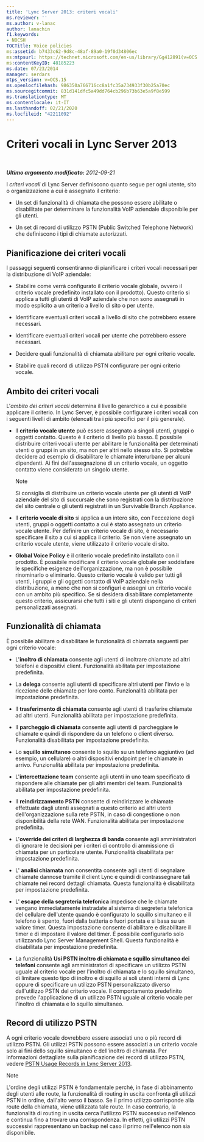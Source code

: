 ```yaml
---
title: 'Lync Server 2013: criteri vocali'
ms.reviewer: ''
ms.author: v-lanac
author: lanachin
f1.keywords:
- NOCSH
TOCTitle: Voice policies
ms:assetid: b7433c62-9d8c-48af-89a0-19f0d34806ec
ms:mtpsurl: https://technet.microsoft.com/en-us/library/Gg412891(v=OCS.15)
ms:contentKeyID: 48185223
ms.date: 07/23/2014
manager: serdars
mtps_version: v=OCS.15
ms.openlocfilehash: 986350a766716cc8a1fc35a734933f30b25a70ec
ms.sourcegitcommit: 831d141dfc5a49dd764cb296b73b63e5a9f8e599
ms.translationtype: MT
ms.contentlocale: it-IT
ms.lasthandoff: 02/21/2020
ms.locfileid: "42211092"
---
```

<div data-xmlns="http://www.w3.org/1999/xhtml">

<div class="topic" data-xmlns="http://www.w3.org/1999/xhtml" data-msxsl="urn:schemas-microsoft-com:xslt" data-cs="https://msdn.microsoft.com/">

<div data-asp="https://msdn2.microsoft.com/asp">

# <a name="voice-policies-in-lync-server-2013"></a>Criteri vocali in Lync Server 2013

</div>

<div id="mainSection">

<div id="mainBody">

<span> </span>

_**Ultimo argomento modificato:** 2012-09-21_

I *criteri vocali* di Lync Server definiscono quanto segue per ogni utente, sito o organizzazione a cui è assegnato il criterio:

  - Un set di funzionalità di chiamata che possono essere abilitate o disabilitate per determinare la funzionalità VoIP aziendale disponibile per gli utenti.

  - Un set di record di utilizzo PSTN (Public Switched Telephone Network) che definiscono i tipi di chiamate autorizzati.

<div>

## <a name="planning-for-voice-policies"></a>Pianificazione dei criteri vocali

I passaggi seguenti consentiranno di pianificare i criteri vocali necessari per la distribuzione di VoIP aziendale:

  - Stabilire come verrà configurato il criterio vocale globale, ovvero il criterio vocale predefinito installato con il prodotto). Questo criterio si applica a tutti gli utenti di VoIP aziendale che non sono assegnati in modo esplicito a un criterio a livello di sito o per utente.

  - Identificare eventuali criteri vocali a livello di sito che potrebbero essere necessari.

  - Identificare eventuali criteri vocali per utente che potrebbero essere necessari.

  - Decidere quali funzionalità di chiamata abilitare per ogni criterio vocale.

  - Stabilire quali record di utilizzo PSTN configurare per ogni criterio vocale.

<div>

## <a name="voice-policy-scope"></a>Ambito dei criteri vocali

L'*ambito dei criteri vocali* determina il livello gerarchico a cui è possibile applicare il criterio. In Lync Server, è possibile configurare i criteri vocali con i seguenti livelli di ambito (elencati tra i più specifici per il più generale).

  - Il **criterio vocale utente** può essere assegnato a singoli utenti, gruppi o oggetti contatto. Questo è il criterio di livello più basso. È possibile distribuire criteri vocali utente per abilitare le funzionalità per determinati utenti o gruppi in un sito, ma non per altri nello stesso sito. Si potrebbe decidere ad esempio di disabilitare le chiamate interurbane per alcuni dipendenti. Ai fini dell'assegnazione di un criterio vocale, un oggetto contatto viene considerato un singolo utente.
    
    <div>
    

    > [!NOTE]  
    > Si consiglia di distribuire un criterio vocale utente per gli utenti di VoIP aziendale del sito di succursale che sono registrati con la distribuzione del sito centrale o gli utenti registrati in un Survivable Branch Appliance.

    
    </div>

  - Il **criterio vocale di sito** si applica a un intero sito, con l'eccezione degli utenti, gruppi o oggetti contatto a cui è stato assegnato un criterio vocale utente. Per definire un criterio vocale di sito, è necessario specificare il sito a cui si applica il criterio. Se non viene assegnato un criterio vocale utente, viene utilizzato il criterio vocale di sito.

  - **Global Voice Policy** è il criterio vocale predefinito installato con il prodotto. È possibile modificare il criterio vocale globale per soddisfare le specifiche esigenze dell'organizzazione, ma non è possibile rinominarlo o eliminarlo. Questo criterio vocale è valido per tutti gli utenti, i gruppi e gli oggetti contatto di VoIP aziendale nella distribuzione, a meno che non si configuri e assegni un criterio vocale con un ambito più specifico. Se si desidera disabilitare completamente questo criterio, assicurarsi che tutti i siti e gli utenti dispongano di criteri personalizzati assegnati.

</div>

<div>

## <a name="call-features"></a>Funzionalità di chiamata

È possibile abilitare o disabilitare le funzionalità di chiamata seguenti per ogni criterio vocale:

  - L'**inoltro di chiamata** consente agli utenti di inoltrare chiamate ad altri telefoni e dispositivi client. Funzionalità abilitata per impostazione predefinita.

  - La **delega** consente agli utenti di specificare altri utenti per l'invio e la ricezione delle chiamate per loro conto. Funzionalità abilitata per impostazione predefinita.

  - Il **trasferimento di chiamata** consente agli utenti di trasferire chiamate ad altri utenti. Funzionalità abilitata per impostazione predefinita.

  - Il **parcheggio di chiamata** consente agli utenti di parcheggiare le chiamate e quindi di rispondere da un telefono o client diverso. Funzionalità disabilitata per impostazione predefinita.

  - Lo **squillo simultaneo** consente lo squillo su un telefono aggiuntivo (ad esempio, un cellulare) o altri dispositivi endpoint per le chiamate in arrivo. Funzionalità abilitata per impostazione predefinita.

  - L'**intercettazione team** consente agli utenti in uno team specificato di rispondere alle chiamate per gli altri membri del team. Funzionalità abilitata per impostazione predefinita.

  - Il **reindirizzamento PSTN** consente di reindirizzare le chiamate effettuate dagli utenti assegnati a questo criterio ad altri utenti dell'organizzazione sulla rete PSTN, in caso di congestione o non disponibilità della rete WAN. Funzionalità abilitata per impostazione predefinita.

  - L'**override dei criteri di larghezza di banda** consente agli amministratori di ignorare le decisioni per i criteri di controllo di ammissione di chiamata per un particolare utente. Funzionalità disabilitata per impostazione predefinita.

  - L' **analisi chiamata** non consentita consente agli utenti di segnalare chiamate dannose tramite il client Lync e quindi di contrassegnare tali chiamate nei record dettagli chiamata. Questa funzionalità è disabilitata per impostazione predefinita.

  - L' **escape della segreteria telefonica** impedisce che le chiamate vengano immediatamente instradate al sistema di segreteria telefonica del cellulare dell'utente quando è configurato lo squillo simultaneo e il telefono è spento, fuori dalla batteria o fuori portata e si basa su un valore timer. Questa impostazione consente di abilitare e disabilitare il timer e di impostare il valore del timer. È possibile configurarlo solo utilizzando Lync Server Management Shell. Questa funzionalità è disabilitata per impostazione predefinita.

  - La funzionalità **Usi PSTN inoltro di chiamata e squillo simultaneo dei telefoni** consente agli amministratori di specificare un utilizzo PSTN uguale al criterio vocale per l'inoltro di chiamata e lo squillo simultaneo, di limitare questo tipo di inoltro e di squillo ai soli utenti interni di Lync oppure di specificare un utilizzo PSTN personalizzato diverso dall'utilizzo PSTN del criterio vocale. Il comportamento predefinito prevede l'applicazione di un utilizzo PSTN uguale al criterio vocale per l'inoltro di chiamata e lo squillo simultaneo.

</div>

<div>

## <a name="pstn-usage-records"></a>Record di utilizzo PSTN

A ogni criterio vocale dovrebbero essere associati uno o più record di utilizzo PSTN. Gli utilizzi PSTN possono essere associati a un criterio vocale solo ai fini dello squillo simultaneo e dell'inoltro di chiamata. Per informazioni dettagliate sulla pianificazione dei record di utilizzo PSTN, vedere [PSTN Usage Records in Lync Server 2013](lync-server-2013-pstn-usage-records.md).

<div>


> [!NOTE]  
> L'ordine degli utilizzi PSTN è fondamentale perché, in fase di abbinamento degli utenti alle route, la funzionalità di routing in uscita confronta gli utilizzi PSTN in ordine, dall'alto verso il basso. Se il primo utilizzo corrisponde alla route della chiamata, viene utilizzata tale route. In caso contrario, la funzionalità di routing in uscita cerca l'utilizzo PSTN successivo nell'elenco e continua fino a trovare una corrispondenza. In effetti, gli utilizzi PSTN successivi rappresentano un backup nel caso il primo nell'elenco non sia disponibile.



</div>

</div>

</div>

</div>

<span> </span>

</div>

</div>

</div>

